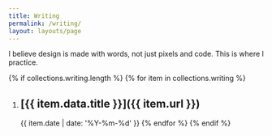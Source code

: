 ```yaml
---
title: Writing
permalink: /writing/
layout: layouts/page
---
```



I believe design is made with words, not just pixels and code. This is where I practice.

{% if collections.writing.length %}
  {% for item in collections.writing %}
1. ## [{{ item.data.title }}]({{ item.url }})
   
   {{ item.date | date: '%Y-%m-%d' }}
  {% endfor %}
{% endif %}
